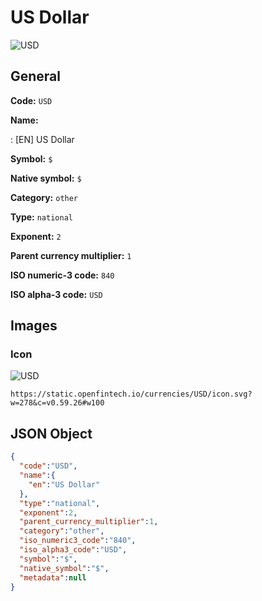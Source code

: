 
# US Dollar 
![USD](https://static.openfintech.io/currencies/USD/icon.svg?w=278&c=v0.59.26#w100)  

## General 
 
**Code:** `USD` 
 
**Name:** 
 
:	[EN] US Dollar 
 
**Symbol:** `$` 
 
**Native symbol:** `$` 
 
**Category:** `other` 
 
**Type:** `national` 
 
**Exponent:** `2` 
 
**Parent currency multiplier:** `1` 
 
**ISO numeric-3 code:** `840` 
 
**ISO alpha-3 code:** `USD` 
 

## Images 

### Icon 
 
![USD](https://static.openfintech.io/currencies/USD/icon.svg?w=278&c=v0.59.26#w100)  

```
https://static.openfintech.io/currencies/USD/icon.svg?w=278&c=v0.59.26#w100
```  

## JSON Object 

```json
{
  "code":"USD",
  "name":{
    "en":"US Dollar"
  },
  "type":"national",
  "exponent":2,
  "parent_currency_multiplier":1,
  "category":"other",
  "iso_numeric3_code":"840",
  "iso_alpha3_code":"USD",
  "symbol":"$",
  "native_symbol":"$",
  "metadata":null
}
```  

